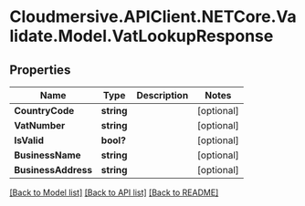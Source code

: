 # Cloudmersive.APIClient.NETCore.Validate.Model.VatLookupResponse
## Properties

Name | Type | Description | Notes
------------ | ------------- | ------------- | -------------
**CountryCode** | **string** |  | [optional] 
**VatNumber** | **string** |  | [optional] 
**IsValid** | **bool?** |  | [optional] 
**BusinessName** | **string** |  | [optional] 
**BusinessAddress** | **string** |  | [optional] 

[[Back to Model list]](../README.md#documentation-for-models) [[Back to API list]](../README.md#documentation-for-api-endpoints) [[Back to README]](../README.md)


